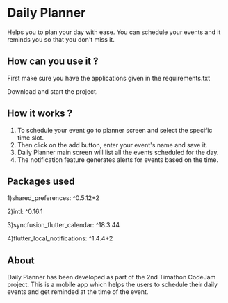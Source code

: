 # Daily Planner

Helps you to plan your day with ease. You can schedule your events and it reminds you so that you don't miss it.

## How can you use it ?

First make sure you have the applications given in the requirements.txt

Download and start the project.

## How it works ?

1. To schedule your event go to planner screen and select the specific time slot.
2. Then click on the add button, enter your event's name and save it.
3. Daily Planner main screen will list all the events scheduled for the day. 
4. The notification feature generates alerts for events based on the time.

## Packages used
1)shared_preferences: ^0.5.12+2

2)intl: ^0.16.1

3)syncfusion_flutter_calendar: ^18.3.44

4)flutter_local_notifications: ^1.4.4+2

## About

Daily Planner has been developed as part of the 2nd Timathon CodeJam project. This is a mobile app which helps the users to schedule their daily events and get reminded at the time of the event.  



